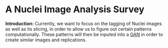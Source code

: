 # A Nuclei Image Analysis Survey

**Introduction:** Currently, we want to focus on the tagging of Nuclei images as well as its slicing, in order to allow us to figure out certain patterns computationally. These patterns will then be inputed into a [GAN]() in order to create similar images and replications. 
